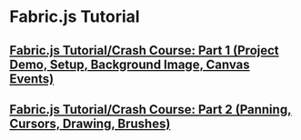 # Fabric.js Tutorial

## [Fabric.js Tutorial/Crash Course: Part 1 (Project Demo, Setup, Background Image, Canvas Events)](https://www.youtube.com/watch?v=mghXNWvVGTs&t=20s)

## [Fabric.js Tutorial/Crash Course: Part 2 (Panning, Cursors, Drawing, Brushes)](https://www.youtube.com/watch?v=wQylnsB6my8&t=0s)
